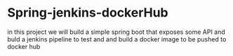 # Spring-jenkins-dockerHub
in this project we will build a simple spring boot that exposes some API and buld a jenkins pipeline to test and and build a docker image to be pushed to docker hub
